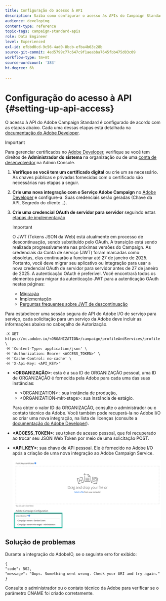 ```yaml
---
title: Configuração do acesso à API
description: Saiba como configurar o acesso às APIs do Campaign Standard.
audience: developing
content-type: reference
topic-tags: campaign-standard-apis
role: Data Engineer
level: Experienced
exl-id: efbbd0cd-9c56-4ad0-8bcb-efba4b63c28b
source-git-commit: 4ed5799c77c647c9f1aeabba7645fbb475d03c09
workflow-type: tm+mt
source-wordcount: '383'
ht-degree: 6%

---
```


# Configuração do acesso à API {#setting-up-api-access}

O acesso à API do Adobe Campaign Standard é configurado de acordo com as etapas abaixo. Cada uma dessas etapas está detalhada na [documentação do Adobe Developer](https://developer.adobe.com/developer-console/docs/guides/#!AdobeDocs/adobeio-auth/master/AuthenticationOverview/ServiceAccountIntegration.md).

>[!IMPORTANT]
>
>Para gerenciar certificados no [Adobe Developer](https://developer.adobe.com/), verifique se você tem direitos de **Administrador do sistema** na organização ou de uma [conta de desenvolvedor](https://helpx.adobe.com/br/enterprise/using/manage-developers.html) na Admin Console.

1. **Verifique se você tem um certificado digital** ou crie um se necessário. As chaves públicas e privadas fornecidas com o certificado são necessárias nas etapas a seguir.
1. **Crie uma nova integração com o Serviço Adobe Campaign** no [Adobe Developer](https://developer.adobe.com/) e configure-a. Suas credenciais serão geradas (Chave da API, Segredo do cliente...).
1. **Crie uma credencial OAuth de servidor para servidor** seguindo estas [etapas de implementação](https://developer.adobe.com/developer-console/docs/guides/authentication/ServerToServerAuthentication/implementation/)

   >[!IMPORTANT]
   >
   >O JWT (Tokens JSON da Web) está atualmente em processo de descontinuação, sendo substituído pelo OAuth. A transição está sendo realizada progressivamente nas próximas versões do Campaign. As credenciais da Conta de serviço (JWT) foram marcadas como obsoletas, elas continuarão a funcionar até 27 de janeiro de 2025. Portanto, você deve migrar seu aplicativo ou integração para usar a nova credencial OAuth de servidor para servidor antes de 27 de janeiro de 2025. A autenticação OAuth é preferível. Você encontrará todos os elementos para migrar da autenticação JWT para a autenticação OAuth nestas páginas:
   >* [Migração](https://developer.adobe.com/developer-console/docs/guides/authentication/ServerToServerAuthentication/migration/)
   >* [Implementação](https://developer.adobe.com/developer-console/docs/guides/authentication/ServerToServerAuthentication/implementation/)
   >* [Perguntas frequentes sobre JWT de descontinuação](https://developer.adobe.com/developer-console/docs/guides/authentication/ServerToServerAuthentication/faqs/)

Para estabelecer uma sessão segura de API do Adobe I/O de serviço para serviço, cada solicitação para um serviço da Adobe deve incluir as informações abaixo no cabeçalho de Autorização.

```
-X GET https://mc.adobe.io/<ORGANIZATION>/campaign/profileAndServices/profile \
-H 'Content-Type: application/json' \
-H 'Authorization: Bearer <ACCESS_TOKEN>' \
-H 'Cache-Control: no-cache' \
-H 'X-Api-Key: <API_KEY>'
```

* **&lt;ORGANIZAÇÃO>**: esta é a sua ID de ORGANIZAÇÃO pessoal, uma ID de ORGANIZAÇÃO é fornecida pela Adobe para cada uma das suas instâncias:

   * &lt;ORGANIZATION> : sua instância de produção,
   * &lt;ORGANIZATION-mkt-stage>: sua instância de estágio.

  Para obter o valor ID da ORGANIZAÇÃO, consulte o administrador ou o contato técnico da Adobe. Você também pode recuperá-la no Adobe I/O ao criar uma nova integração, na lista de licenças (consulte a <a href="https://developer.adobe.com/developer-console/docs/guides/authentication/">documentação do Adobe Developer</a>).

* **&lt;ACCESS_TOKEN>**: seu token de acesso pessoal, que foi recuperado ao trocar seu JSON Web Token por meio de uma solicitação POST.

* **&lt;API_KEY>**: sua chave de API pessoal. Ele é fornecido no Adobe I/O após a criação de uma nova integração ao Adobe Campaign Service.

  ![alt texto](assets/tenant.png)

## Solução de problemas

Durante a integração do AdobeIO, se o seguinte erro for exibido:

```
{ 
"code": 502, 
"message": "Oops. Something went wrong. Check your URI and try again." 
}
```


Consulte o administrador ou o contato técnico da Adobe para verificar se o parâmetro CNAME foi criado corretamente.
